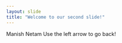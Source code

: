```yaml
---
layout: slide
title: "Welcome to our second slide!"
---
```

Manish Netam
Use the left arrow to go back!
